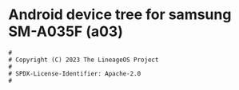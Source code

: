 # Android device tree for samsung SM-A035F (a03)

```
#
# Copyright (C) 2023 The LineageOS Project
#
# SPDX-License-Identifier: Apache-2.0
#
```
